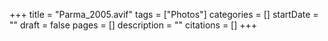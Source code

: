 +++
title = "Parma_2005.avif"
tags = ["Photos"]
categories = []
startDate = ""
draft = false
pages = []
description = ""
citations = []
+++

